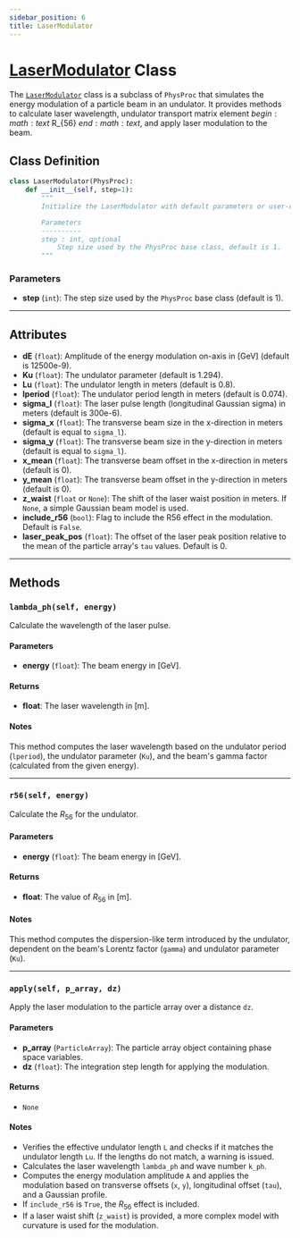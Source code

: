 ```yaml
---
sidebar_position: 6
title: LaserModulator 
---
```


# [LaserModulator](https://github.com/ocelot-collab/ocelot/blob/master/ocelot/cpbd/physics_proc.py#L165) Class 

The [`LaserModulator`](https://github.com/ocelot-collab/ocelot/blob/master/ocelot/cpbd/physics_proc.py#L165) class is a subclass of `PhysProc` that simulates the energy modulation of a particle beam in an undulator. 
It provides methods to calculate laser wavelength, undulator transport matrix element $begin:math:text$ R_{56} $end:math:text$, and apply laser modulation to the beam.


## Class Definition

```python
class LaserModulator(PhysProc):
    def __init__(self, step=1):
        """
        Initialize the LaserModulator with default parameters or user-defined values.

        Parameters
        ----------
        step : int, optional
            Step size used by the PhysProc base class, default is 1.
        """
```

### Parameters
- **step** (`int`): The step size used by the `PhysProc` base class (default is 1).

---

## Attributes

- **dE** (`float`): Amplitude of the energy modulation on-axis in [GeV] (default is 12500e-9).
- **Ku** (`float`): The undulator parameter (default is 1.294).
- **Lu** (`float`): The undulator length in meters (default is 0.8).
- **lperiod** (`float`): The undulator period length in meters (default is 0.074).
- **sigma_l** (`float`): The laser pulse length (longitudinal Gaussian sigma) in meters (default is 300e-6).
- **sigma_x** (`float`): The transverse beam size in the x-direction in meters (default is equal to `sigma_l`).
- **sigma_y** (`float`): The transverse beam size in the y-direction in meters (default is equal to `sigma_l`).
- **x_mean** (`float`): The transverse beam offset in the x-direction in meters (default is 0).
- **y_mean** (`float`): The transverse beam offset in the y-direction in meters (default is 0).
- **z_waist** (`float` or `None`): The shift of the laser waist position in meters. If `None`, a simple Gaussian beam model is used.
- **include_r56** (`bool`): Flag to include the R56 effect in the modulation. Default is `False`.
- **laser_peak_pos** (`float`): The offset of the laser peak position relative to the mean of the particle array's `tau` values. Default is 0.

---

## Methods

### `lambda_ph(self, energy)`
Calculate the wavelength of the laser pulse.

#### Parameters
- **energy** (`float`): The beam energy in [GeV].

#### Returns
- **float**: The laser wavelength in [m].

#### Notes
This method computes the laser wavelength based on the undulator period (`lperiod`), the undulator parameter (`Ku`), and the beam's gamma factor (calculated from the given energy).

---

### `r56(self, energy)`
Calculate the $R_{56}$ for the undulator.

#### Parameters
- **energy** (`float`): The beam energy in [GeV].

#### Returns
- **float**: The value of $R_{56}$ in [m].

#### Notes
This method computes the dispersion-like term introduced by the undulator, dependent on the beam's Lorentz factor (`gamma`) and undulator parameter (`Ku`).

---

### `apply(self, p_array, dz)`
Apply the laser modulation to the particle array over a distance `dz`.

#### Parameters
- **p_array** (`ParticleArray`): The particle array object containing phase space variables.
- **dz** (`float`): The integration step length for applying the modulation.

#### Returns
- `None`

#### Notes
- Verifies the effective undulator length `L` and checks if it matches the undulator length `Lu`. If the lengths do not match, a warning is issued.
- Calculates the laser wavelength `lambda_ph` and wave number `k_ph`.
- Computes the energy modulation amplitude `A` and applies the modulation based on transverse offsets (`x`, `y`), longitudinal offset (`tau`), and a Gaussian profile.
- If `include_r56` is `True`, the $R_{56}$ effect is included.
- If a laser waist shift (`z_waist`) is provided, a more complex model with curvature is used for the modulation.


